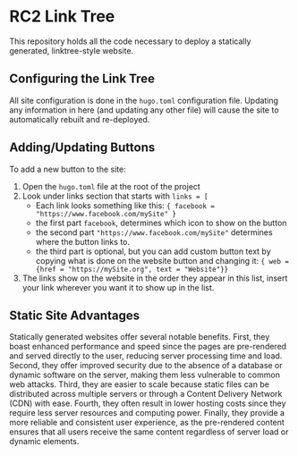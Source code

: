 # RC2 Link Tree
This repository holds all the code necessary to deploy a statically generated, linktree-style website.

## Configuring the Link Tree
All site configuration is done in the `hugo.toml` configuration file. Updating any information in here (and updating any other file) will cause the site to automatically rebuilt and re-deployed.

## Adding/Updating Buttons
To add a new button to the site:
1. Open the `hugo.toml` file at the root of the project
1. Look under links section that starts with `links = [`
    * Each link looks something like this: `{ facebook = "https://www.facebook.com/mySite" }`
    * the first part `facebook`, determines which icon to show on the button
    * the second part `"https://www.facebook.com/mySite"` determines where the button links to.
    * the third part is optional, but you can add custom button text by copying what is done on the website button and changing it: `{ web = {href = "https://mySite.org", text = "Website"}}`
1. The links show on the website in the order they appear in this list, insert your link wherever you want it to show up in the list.

## Static Site Advantages
Statically generated websites offer several notable benefits. First, they boast enhanced performance and speed since the pages are pre-rendered and served directly to the user, reducing server processing time and load. Second, they offer improved security due to the absence of a database or dynamic software on the server, making them less vulnerable to common web attacks. Third, they are easier to scale because static files can be distributed across multiple servers or through a Content Delivery Network (CDN) with ease. Fourth, they often result in lower hosting costs since they require less server resources and computing power. Finally, they provide a more reliable and consistent user experience, as the pre-rendered content ensures that all users receive the same content regardless of server load or dynamic elements.
